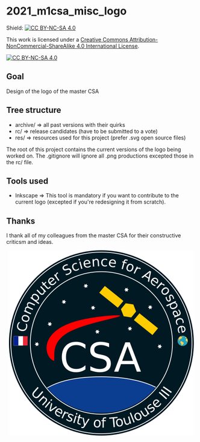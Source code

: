 # 2021_m1csa_misc_logo
Shield: [![CC BY-NC-SA 4.0][cc-by-nc-sa-shield]][cc-by-nc-sa]

This work is licensed under a
[Creative Commons Attribution-NonCommercial-ShareAlike 4.0 International License][cc-by-nc-sa].

[![CC BY-NC-SA 4.0][cc-by-nc-sa-image]][cc-by-nc-sa]

[cc-by-nc-sa]: http://creativecommons.org/licenses/by-nc-sa/4.0/
[cc-by-nc-sa-image]: https://licensebuttons.net/l/by-nc-sa/4.0/88x31.png
[cc-by-nc-sa-shield]: https://img.shields.io/badge/License-CC%20BY--NC--SA%204.0-lightgrey.svg

## Goal
Design of the logo of the master CSA

## Tree structure
* archive/ => all past versions with their quirks
* rc/ => release candidates (have to be submitted to a vote)
* res/ => resources used for this project (prefer .svg open source files)

The root of this project contains the current versions of the logo being worked on.
The .gitignore will ignore all .png productions excepted those in the rc/ file.

## Tools used
* Inkscape => This tool is mandatory if you want to contribute to the current logo
              (excepted if you're redesigning it from scratch).

## Thanks
I thank all of my colleagues from the master CSA for their constructive criticsm and ideas.

<p align="center">
<img src="./logo4.png">
</p>


